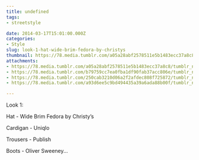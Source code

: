 ```yaml
---
title: undefined
tags:
- streetstyle

date: 2014-03-17T15:01:00.000Z
categories:
- Style
slug: look-1-hat-wide-brim-fedora-by-christys
thumbnail: https://78.media.tumblr.com/a05a28abf2578511e5b1483ecc37a8c8/tumblr_n2kxa73gbR1rhrm24o2_540.jpg
attachments:
- https://78.media.tumblr.com/a05a28abf2578511e5b1483ecc37a8c8/tumblr_n2kxa73gbR1rhrm24o2_1280.jpg
- https://78.media.tumblr.com/b79759cc7ea0fba1df90fab37acc806e/tumblr_n2kxa73gbR1rhrm24o1_1280.jpg
- https://78.media.tumblr.com/250cab3210d06a2f2afdec808f725872/tumblr_n2kxa73gbR1rhrm24o4_1280.jpg
- https://78.media.tumblr.com/a93d6ee5c9bd494435a39a6ada88b00f/tumblr_n2kxa73gbR1rhrm24o3_1280.jpg

---
```


Look 1: 

  Hat - Wide Brim Fedora by Christy’s 

  Cardigan - Uniqlo 

  Trousers -  Publish 

  Boots - Oliver Sweeney...
